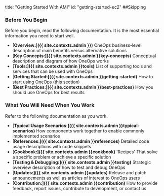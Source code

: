 title: "Getting Started With AMI"
id: "getting-started-ec2"
##Skipping 

### Before You Begin

Before you begin, read the following documentation. It is the most essential information you need to start well.

* **[Overview:]({{ site.contexts.admin }})** OneOps business-level description of main benefits versus alternative solutions
* **[Key Concepts:]({{ site.contexts.admin }}key-concepts)** Conceptual description and diagram of how OneOps works
* **[Tools:]({{ site.contexts.admin }}tools)** List of supporting tools and services that can be used with OneOps
* **[Getting Started:]({{ site.contexts.admin }}getting-started)** How to start using OneOps (this section)
* **[Best Practices:]({{ site.contexts.admin }}best-practices)** How you should use OneOps for best results

### What You Will Need When You Work

Refer to the following documentation as you work.

* **[Typical Usage Scenarios:]({{ site.contexts.admin }}typical-scenarios)** How components work together to enable commonly implemented scenarios
* **[References:]({{ site.contexts.admin }}references)** Detailed code usage descriptions with code snippets
* **[Cookbook:]({{ site.contexts.admin }}cookbook)** 'Recipes' That solve a specific problem or achieve a specific solution
* **[Testing & Debugging:]({{ site.contexts.admin }}testing)** Strategic overview description of how to test and debug OneOps
* **[Updates:]({{ site.contexts.admin }}updates)** Release and patch announcements as well as articles of interest to OneOps users
* **[Contribution:]({{ site.contexts.admin }}contribution)** How to provide feedback, report issues, contribute to development, or contact us
